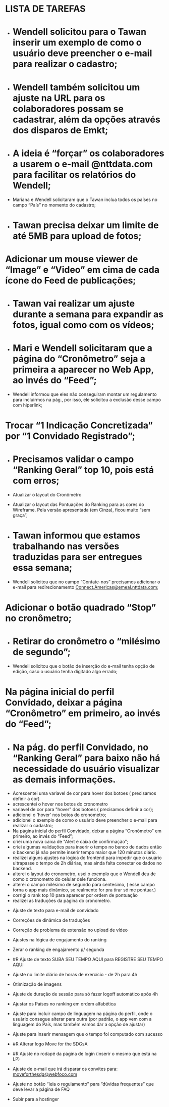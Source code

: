 # LISTA DE TAREFAS


- # Wendell solicitou para o Tawan inserir um exemplo de como o usuário deve preencher o e-mail para realizar o cadastro;

- # Wendell também solicitou um ajuste na URL para os colaboradores possam se cadastrar, além da opções através dos disparos de Emkt;

- # A ideia é “forçar” os colaboradores a usarem o e-mail @nttdata.com para facilitar os relatórios do Wendell;

- Mariana e Wendell solicitaram que o Tawan inclua todos os países no campo “País” no momento do cadastro;

- # Tawan precisa deixar um limite de até 5MB para upload de fotos;

# Adicionar um mouse viewer de “Image” e “Video” em cima de cada ícone do Feed de publicações;

- # Tawan vai realizar um ajuste durante a semana para expandir as fotos, igual como com os vídeos;

- # Mari e Wendell solicitaram que a página do “Cronômetro” seja a primeira a aparecer no Web App, ao invés do “Feed”;

- Wendell informou que eles não conseguiram montar um regulamento para incluirmos na pág., por isso, ele solicitou a exclusão desse campo com hiperlink;

# Trocar “1 Indicação Concretizada” por “1 Convidado Registrado”;

- # Precisamos validar o campo “Ranking Geral” top 10, pois está com erros;

- Atualizar o layout do Cronômetro
- Atualizar o layout das Pontuações do Ranking para as cores do Wireframe. Pela versão apresentada (em Cinza), ficou muito “sem graça”;

- # Tawan informou que estamos trabalhando nas versões traduzidas para ser entregues essa semana;

- Wendell solicitou que no campo “Contate-nos” precisamos adicionar o e-mail para redirecionamento Connect.Americas@emeal.nttdata.com;

# Adicionar o botão quadrado “Stop” no cronômetro;

- # Retirar do cronômetro o “milésimo de segundo”;

- Wendell solicitou que o botão de inserção do e-mail tenha opção de edição, caso o usuário tenha digitado algo errado;

# Na página inicial do perfil Convidado, deixar a página “Cronômetro” em primeiro, ao invés do “Feed”;

- # Na pág. do perfil Convidado, no “Ranking Geral” para baixo não há necessidade do usuário visualizar as demais informações.



<!-- FEITOS TAWAN -->

- Acrescentei uma variavel de cor para hover dos botoes ( precisamos definir a cor)
- acrescentei o hover nos botos do cronometro
- variavel de cor para "hover" dos botoes ( precisamos definir a cor);
- adicionei o 'hover' nos botos do cronometro;
- adicionei o exemplo de como o usuário deve preencher o e-mail para realizar o cadastro;
- Na página inicial do perfil Convidado, deixar a página “Cronômetro” em primeiro, ao invés do “Feed”;
- criei uma nova caixa de "Alert e caixa de confirmação";
- criei algumas validações para inserir o tempo no banco de dados então o backend já não permite inserir tempo maior que 120 minutos diário.
- realizei alguns ajustes na lógica do frontend para impedir que o usuário ultrapasse o tempo de 2h diárias, mas ainda falta conectar os dados no backend.
- alterei o layout do cronometro, usei o exemplo que o Wendell deu de como o cronometro do celular dele funciona.
- alterei o campo milésimo de segundo para centesimo, ( esse campo torna o app mais dinâmico, se realmente for pra tirar só me pontuar.)
- corrigi o rank top 10 para aparecer por ordem de pontuação
- realizei as traduções da página do cronometro.

<!-- ---------- ÚLTIMOS AJUSTES ---------- -->

- Ajuste de texto para e-mail de convidado

- Correções de dinâmica de traduções

- Correção de problema de extensão no upload de vídeo

- Ajustes na lógica de engajamento do ranking

- Zerar o ranking de engajamento p/ segunda

- #R Ajuste de texto SUBA SEU TEMPO AQUI para REGISTRE SEU TEMPO AQUI

- Ajuste no limite diário de horas de exercício - de 2h para 4h

- Otimização de imagens

- Ajuste de duração de sessão para só fazer logoff automático após 4h

- Ajustar os Países no ranking em ordem alfabética

- Ajuste para incluir campo de linguagem na página do perfil, onde o usuário consegue alterar para outra (por padrão, o app vem com a linguagem do País, mas também vamos dar a opção de ajustar)

- Ajuste para inserir mensagem que o tempo foi computado com sucesso

- #R Alterar logo Move for the SDGsA

- #R Ajuste no rodapé da página de login (inserir o mesmo que está na LP)

- Ajuste de e-mail que irá disparar os convites para: moveforthesdg@webfoco.com

- Ajuste no botão “leia o regulamento” para “dúvidas frequentes” que deve levar a página de FAQ

- Subir para a hostinger